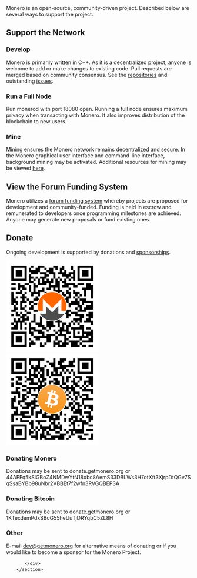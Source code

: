 <div markdown="1" class="text-center container description">
Monero is an open-source, community-driven project. Described below are several ways to support the project.
</div>

<div class="contribute">
    <section class="container">
          <div class="row">         
               <!-- full block-->
               <div class="full col-lg-12 col-md-12 col-sm-12 col-xs-12">
                        <div class="info-block text-adapt">
                            <div class="row center-xs">
                                <div class="col"><h2>Support the Network</h2></div>
                            </div>
<div class="row start-xs" markdown="1">

### Develop
Monero is primarily written in C++. As it is a decentralized project, anyone is welcome to add or make changes to existing code. Pull requests are merged based on community consensus. See the <a href="https://github.com/monero-project"> repositories</a> and outstanding <a href="https://github.com/monero-project/monero/issues">issues</a>.

### Run a Full Node
Run monerod with port 18080 open. Running a full node ensures maximum privacy when transacting with Monero. It also improves distribution of the blockchain to new users. 

### Mine
Mining ensures the Monero network remains decentralized and secure. In the Monero graphical user interface and command-line interface, background mining may be activated. Additional resources for mining may be viewed [here](https://reddit.com/r/MoneroMining).

</div>
                        </div>
               </div>
               <!-- end full block-->
                                      <!-- full block-->
               <div class="full col-lg-12 col-md-12 col-sm-12 col-xs-12">
                        <div class="info-block text-adapt">
                            <div class="row center-xs">
                                <div class="col">
                                    <h2>View the Forum Funding System</h2>
                                </div>
                            </div>
                            <div class="row start-xs">
                                <p>Monero utilizes a <a href="https://forum.getmonero.org">forum funding system</a> whereby projects are proposed for development and community-funded. Funding is held in escrow and remunerated to developers once programming milestones are achieved. Anyone may generate new proposals or fund existing ones.</p>
                            </div>
                        </div>
                </div>
                <!-- full block-->
                <!-- full block-->
               <div class="full col-lg-12 col-md-12 col-sm-12 col-xs-12">
                        <div class="info-block text-adapt">
                            <div class="row center-xs">
                                <div class="col">
                                    <h2>Donate</h2>
                                </div>
                            </div>
                            <div class="row start-xs">
                                <p>Ongoing development is supported by donations and <a href="/community/sponsorships/">sponsorships</a>.</p>
                            </div>
                            <div class="row center-xs">
                                <div class="col-lg-6">
                                    <img src="/img/donate-monero.png" alt=""/>
                                </div>
                                <div class="col-lg-6">
                                    <img src="/img/donate-bitcoin.png" alt=""/>
                                </div>
                            </div>
                            <div class="row start-xs">
                               <div class="col-xs-12">
                                <h3>Donating Monero</h3>
                                <p>Donations may be sent to donate.getmonero.org or 44AFFq5kSiGBoZ4NMDwYtN18obc8AemS33DBLWs3H7otXft3XjrpDtQGv7SqSsaBYBb98uNbr2VBBEt7f2wfn3RVGQBEP3A</p>
                               </div>
                            </div>
                            <div class="row start-xs">
                               <div class="col-xs-12">
                                <h3>Donating Bitcoin</h3>
                                <p>Donations may be sent to donate.getmonero.org or 1KTexdemPdxSBcG55heUuTjDRYqbC5ZL8H</p>
                                </div>
                            </div>
                            <div class="row start-xs">
                               <div class="col-xs-12">
                                    <h3>Other</h3>
                                    <p>E-mail <a href="mailto:dev@getmonero.org">dev@getmonero.org</a> for alternative means of donating or if you would like to become a sponsor for the Monero Project.</p>
                               </div>
                            </div>
                        </div>
                </div>
                <!-- full block-->

               

              
                
                
           </div>
        </section>
    
</div>
